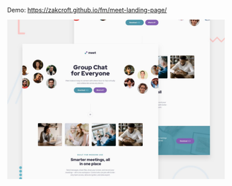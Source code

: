 Demo: https://zakcroft.github.io/fm/meet-landing-page/

![Design preview for the Meet landing page coding challenge](./preview.jpg)





